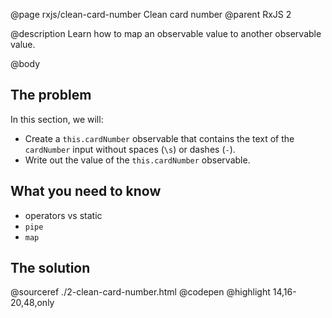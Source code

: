 @page rxjs/clean-card-number Clean card number
@parent RxJS 2

@description Learn how to map an observable value to
another observable value.

@body

## The problem

In this section, we will:

- Create a `this.cardNumber` observable that contains the
  text of the `cardNumber` input without spaces (`\s`) or dashes (`-`).
- Write out the value of the `this.cardNumber` observable.

## What you need to know

- operators vs static
- `pipe`
- `map`

## The solution

@sourceref ./2-clean-card-number.html
@codepen
@highlight 14,16-20,48,only
